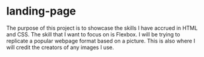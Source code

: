 # landing-page

The purpose of this project is to showcase the skills I have accrued in HTML and CSS. The skill that I want to focus on is Flexbox. I will be trying to replicate a popular webpage format based on a picture. This is also where I will credit the creators of any images I use.